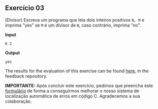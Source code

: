 ## Exercício 03

(Divisor) Escreva um programa que leia dois inteiros positivos `N, M` e imprima "yes" se `M` é um divisor de `N`, caso contrário, imprima "no".

**Input**
```
6 2
```

**Output**
```
yes
```
The results for the evaluation of this exercise can be found [here](https://gitlab.rnl.tecnico.ulisboa.pt/iaed24/feedback/labs/ist163484/-/tree/master/lab02/ex03/README.md), in the feedback repository.


**IMPORTANTE:** Após concluir este exercício, pedimos que preencha este [formulário](https://arsr.inesc-id.pt/~pmorvalho/iaed24/form-lab02-ex03.html) de forma a conseguirmos melhorar o nosso sistema de localização automática de erros em código C. Agradecemos a sua colaboração.

